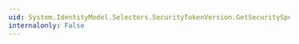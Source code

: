 ```yaml
---
uid: System.IdentityModel.Selectors.SecurityTokenVersion.GetSecuritySpecifications
internalonly: False
---
```

